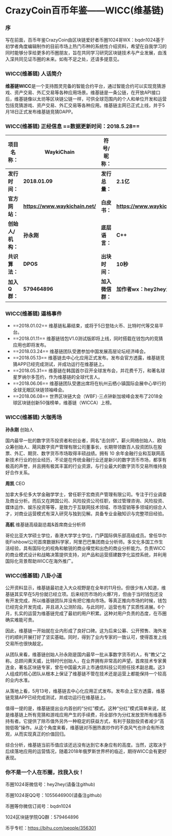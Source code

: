
# CrazyCoin百币年鉴——WICC(维基链) 

### 序
写在前面，百币年鉴CrazyCoin由区块链爱好者币圈1024哥WX：bqdn1024基于初学者角度编辑制作的目前市场上热门币种的系统性介绍资料，希望在自我学习的同时能够分享给更多的币圈朋友，旨在共同学习研究区块链技术与产业发展，由浅入深共同见证币圈的未来。如有不足之处，还请多提意见。

### WICC(维基链)  人话简介

**维基链WICC**是一个支持图灵完备的智能合约平台，通过智能合约可以实现竞猜游戏、资产交易、外汇交易等各种应用场景。维基链是一条公链，在开放API接口后，维基链像以太坊等区块链公链一样，可供全球范围内的个人和单位开发和运营包括竞猜游戏、资产交易、外汇交易等各种应用。维基链主网已正式上线，并于5月18日正式发布维基链竞猜DAPP。

### WICC(维基链)  正经信息  ==数据更新时间：2018.5.28==

**项目名称：**| **WaykiChain**|**符号/昵称：**|**WICC(维基链)**
----------- | ----------- | ------------- | -------------
**发行时间：** | **2018.01.09** | **发行总量：**| **2.1亿**
**官方网站：**| **https://www.waykichain.net/**  | **白皮书：** | **https://www.waykichain.net/ico/whitePaper/Chinese_white_paper_3.0.1.pdf**
**创始人/机构：**  | **孙永刚** | **底层语言：** | **C++**
**共识算法：** | **DPOS**  | **出块时间：**| **10秒**
**加入Q群：** | **579464896**  | **加入微信群：**| **加作者wx：hey2hey进群**


### WICC(维基链)  逼格事件

 - ==2018.01.02== 维基链私募结束，或将于5日登陆火币、比特时代等交易平台。
 - ==2018.01.11== 维基链钱包V1.0测试版即将上线，同时搭载在钱包内的竞猜应用也即将发布。
 - ==2018.03.24== 维基链团队受邀参加中国发展高层论坛经济峰会。
 - ==2018.05.13== 维基链去中心化应用正式发布。发布会官方透露，维基链竞猜APP已经完成测试，并成功运行在维基链上。
 - ==2018.05.31== 维基链在韩国首尔召开全球发布会，并花费千万，和著名球星罗纳尔多签约，作为维基链的全球代言人。
 - ==2018.06.06== 维基链团队受邀出席将在杭州云栖小镇国际会展中心举行的全球无眠区块链领袖峰会。
 - ==2018.06.08== 世界区块链大会（WBF）·三点钟新加坡峰会发布了2018全球区块链创新50强榜单，维基链（WICCA）上榜。


### WICC(维基链)  大咖秀场

**孙永刚** 创始人

国内最早一批的数字货币投资者和创业者，网名“击剑师”。薪火网络创始人、欧陆众筹创始人、飓风数字资产管理有限公司董事长，长期带领数百人投资团队在股票、外汇、期货、数字货币市场取得丰硕战绩。拥有 10 余年金融行业和互联网高新技术行业的创业经历，不论是在传统金融行业还是新兴的数字货币市场，都享有极高的声誉，并且拥有极其丰富的行业资源，与行业最大的数字货币交易所维持良好合作关系。

**周凯** CEO

加拿大多伦多大学金融学学士，曾任职于宏商资产管理有限公司。专注于行业调查及商业分析。而后又在跨国公司、风险投资公司任职，做过管理咨询、风险投资、媒体运作、娱乐投资等等，是致力于互联网技术领域、市场营销等多领域的综合人才，对商业运营模式有深入研究与独到见解。具备专业金融知识与完整项目经验。

**高航** 维基链高级副总裁&首席商业分析师

哥伦比亚大学硕士学位，香港大学学士学位，门萨国际俱乐部高级成员。曾任华尔街Fishbowl公司首席数据科学家，阿里巴巴集团商业分析师。多文化多国工作生活经验，具有国际化的视角和敏锐的商业嗅觉和出色的商业分析能力。负责WICC的商业模式设计和战略决策提供支持，对产品和运营搭建数字化监控系统，并利用国际化背景帮助WICC在海外推广。

### WICC(维基链)  八卦小道

公开资料显示，维基链最初走入大众视野是在全年的11月份。但很少有人知道，维基链其实早在5月份就已经立项。后来经历市场的火爆7月，但由于当时钱包还没有开发完成，所以维基链团队并没有把它推向市场。等真正推向市场的时候，钱包已经完全开发完成，并且进入公测阶段。与此同时，运营也有了实质性进展。6个月，扎实的运营为维基链完成了最初的用户积累。这种对用户负责的态度，在币圈确实难能可贵。

因此，维基链一开始就在业内形成了良好口碑。这为后来公募、公开预售、海外发行的顺利开展打好了坚实基础。同时，得到了业内专家的一致认可，使得首发上线交易所也很快敲定。

从团队来看，维基链创始人孙永刚是国内最早一批从事数字货币的人，有“教父”之称。总顾问黄天威，比特时代创始人，在业界拥有非常高的声望。首席技术专家黄连金，著名区块链专家，曾在中国最大非上市通信科技公司担任技术副总裁。这3人组成的核心团队从根本上保证了维基链不管在技术还是运营上都能保持一个较高的业内水准。

从落地上看，5月13号，维基链去中心化应用正式发布。发布会上官方透露，维基链竞猜APP已经完成测试，并成功运行在维基链上。

值得一提的是，维基链提出业内首创的“分红”模式。这种“分红”模式简单来说，就是维基链上所有竞猜和游戏应用产生的手续费，将全部作为分红发放至所有维基币持有者。它提供了除币值外另外一种稳定的获益方式，有利于鼓励投资者减少“高抛低吸”操作。从这个角度来看，维基链对币圈热衷炒作的不良风气也许会有所改观，从而实现真正的价值回归。

综合分析，维基链当前币值应该还远没有达到它本身应有的高度。当然，这取决于后续落地应用的运营情况，随着2018年俄罗斯世界杯的临近，期待WICC会有更好表现。


### 你不是一个人在币圈，找我入伙！
币圈1024哥微信号：hey2hey(请备注github)

币圈1024哥QQ号：1055646900(请备注github)

币圈等你微信订阅号：bqdn1024

1024区块链学院QQ群：579464896

币乎专栏：https://bihu.com/people/356301

